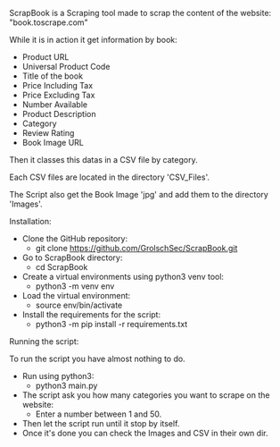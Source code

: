 ScrapBook is a Scraping tool made to scrap the content of the website: 
"book.toscrape.com"

While it is in action it get information by book:
 - Product URL
 - Universal Product Code
 - Title of the book
 - Price Including Tax
 - Price Excluding Tax 
 - Number Available
 - Product Description
 - Category 
 - Review Rating
 - Book Image URL

Then it classes this datas in a CSV file by category.

Each CSV files are located in the directory 'CSV_Files'.

The Script also get the Book Image 'jpg' and add them to the directory 'Images'.



Installation:

- Clone the GitHub repository:
  - git clone https://github.com/GrolschSec/ScrapBook.git
- Go to ScrapBook directory:
  - cd ScrapBook
- Create a virtual environments using python3 venv tool:
  - python3 -m venv env
- Load the virtual environment:
  - source env/bin/activate
- Install the requirements for the script:
  - python3 -m pip install -r requirements.txt


Running the script: 

  To run the script you have almost nothing to do.
  - Run using python3:
    - python3 main.py
  - The script ask you how many categories you want to scrape on the website:
    - Enter a number between 1 and 50.
  - Then let the script run until it stop by itself.
  - Once it's done you can check the Images and CSV in their own dir.